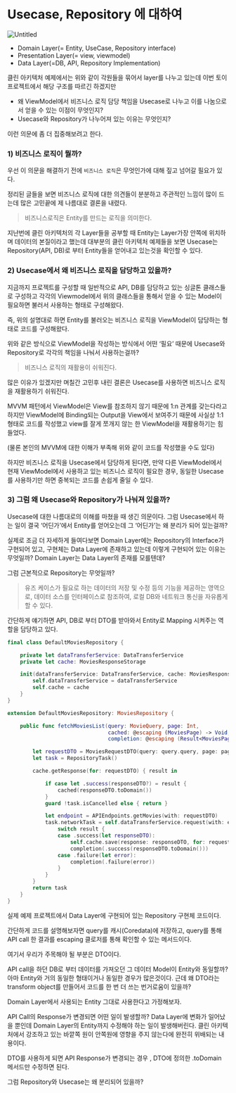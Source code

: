 # Usecase, Repository 에 대하여

![Untitled](Usecase,%20Repository%20%E1%84%8B%E1%85%A6%20%E1%84%83%E1%85%A2%E1%84%92%E1%85%A1%E1%84%8B%E1%85%A7%20b57aa6ccb14a4d2f880e6567e70318d5/Untitled.png)

- Domain Layer(= Entity, UseCase, Repository interface)
- Presentation Layer(= view, viewmodel)
- Data Layer(=DB, API, Repository Implementation)

클린 아키텍처 예제에서는 위와 같이 각원들을 묶어서 layer를 나누고 있는데 이번 토이 프로젝트에서 해당 구조를 따르긴 하겠지만 

- 왜 ViewModel에서 비즈니스 로직 담당 책임을 Usecase로 나누고 이를 나눔으로서 얻을 수 있는 이점이 무엇인지?
- Usecase와 Repository가 나누어져 있는 이유는 무엇인지?

이런 의문에 좀 더 집중해보려고 한다.

### 1) 비즈니스 로직이 뭘까?

우선 이 의문을 해결하기 전에 `비즈니스 로직`은 무엇인가에 대해 짚고 넘어갈 필요가 있다.

정리된 글들을 보면 비즈니스 로직에 대한 의견들이 분분하고 주관적인 느낌이 많이 드는데 많은 고민끝에 제 나름대로 결론을 내렸다.

> 비즈니스로직은 Entity를 만드는 로직을 의미한다.
> 

지난번에 클린 아키텍처의 각 Layer들을 공부할 때 Entity는 Layer가장 안쪽에 위치하며 데이터의 본질이라고 했는데 대부분의 클린 아키텍처 예제들을 보면 Usecase는 Repository(API, DB)로 부터 Entity들을 얻어내고 있는것을 확인할 수 있다.

### 2) Usecase에서 왜 비즈니스 로직을 담당하고 있을까?

지금까지 프로젝트를 구성할 때 일반적으로 API, DB를 담당하고 있는 싱글톤 클래스들로 구성하고 각각의 Viewmodel에서 위의 클래스들을 통해서 얻을 수 있는 Model이 필요하면 불러서 사용하는 형태로 구성해왔다.

즉, 위의 설명대로 하면 Entity를 불러오는 비즈니스 로직을 ViewModel이 담당하는 형태로 코드를 구성해왔다.

위와 같은 방식으로 ViewModel을 작성하는 방식에서 어떤 ‘필요’ 때문에 Usecase와 Repository로 각각의 책임을 나눠서 사용하는걸까?

> 비즈니스 로직의 재활용이 쉬워진다.
> 

많은 이유가 있겠지만 며칠간 고민후 내린 결론은 Usecase를 사용하면 비즈니스 로직을 재활용하기 쉬워진다.

MVVM 패턴에서 ViewModel은 View를 참조하지 않기 때문에 1:n 관계를 갖는다라고 하지만 ViewModel에 Binding되는 Output을 View에서 보여주기 때문에 사실상 1:1 형태로 코드를 작성했고 view를 잘게 쪼개지 않는 한 ViewModel을 재활용하기는 힘들었다.

(물론 본인의 MVVM에 대한 이해가 부족해 위와 같이 코드를 작성했을 수도 있다)

하지만 비즈니스 로직을 Usecase에서 담당하게 된다면, 만약 다른 ViewModel에서 현재 ViewModel에서 사용하고 있는 비즈니스 로직이 필요한 경우, 동일한 Usecase를 사용하기만 하면 중복되는 코드를 손쉽게 줄일 수 있다.

### 3) 그럼 왜 Usecase와 Repository가 나눠져 있을까?

Usecase에 대한 나름대로의 이해를 마쳤을 때 생긴 의문이다. 그럼 Usecase에서 하는 일이 결국 ‘어딘가’에서 Entity를 얻어오는데 그 ‘어딘가’는 왜 분리가 되어 있는걸까?

실제로 조금 더 자세하게 들여다보면 Domain Layer에는 Repository의 Interface가 구현되어 있고, 구현체는 Data Layer에 존재하고 있는데 이렇게 구현되어 있는 이유는 무엇일까? Domain Layer는 Data Layer의 존재를 모를텐데?

그럼 근본적으로 Repository는 무엇일까? 

> 유즈 케이스가 필요로 하는 데이터의 저장 및 수정 등의 기능을 제공하는 영역으로, 데이터 소스를 인터페이스로 참조하여, 로컬 DB와 네트워크 통신을 자유롭게 할 수 있다.
> 

간단하게 얘기하면 API, DB로 부터 DTO를 받아와서 Entity로 Mapping 시켜주는 역할을 담당하고 있다.

```swift
final class DefaultMoviesRepository {

    private let dataTransferService: DataTransferService
    private let cache: MoviesResponseStorage

    init(dataTransferService: DataTransferService, cache: MoviesResponseStorage) {
        self.dataTransferService = dataTransferService
        self.cache = cache
    }
}

extension DefaultMoviesRepository: MoviesRepository {

    public func fetchMoviesList(query: MovieQuery, page: Int,
                                cached: @escaping (MoviesPage) -> Void,
                                completion: @escaping (Result<MoviesPage, Error>) -> Void) -> Cancellable? {

        let requestDTO = MoviesRequestDTO(query: query.query, page: page)
        let task = RepositoryTask()

        cache.getResponse(for: requestDTO) { result in

            if case let .success(responseDTO?) = result {
                cached(responseDTO.toDomain())
            }
            guard !task.isCancelled else { return }

            let endpoint = APIEndpoints.getMovies(with: requestDTO)
            task.networkTask = self.dataTransferService.request(with: endpoint) { result in
                switch result {
                case .success(let responseDTO):
                    self.cache.save(response: responseDTO, for: requestDTO)
                    completion(.success(responseDTO.toDomain()))
                case .failure(let error):
                    completion(.failure(error))
                }
            }
        }
        return task
    }
}
```

실제 예제 프로젝트에서 Data Layer에 구현되어 있는 Repository 구현체 코드이다.

 간단하게 코드를 설명해보자면 query를 캐시(Coredata)에 저장하고, query를 통해 API call 한 결과를 escaping 클로저를 통해 확인할 수 있는 메서드이다.

여기서 우리가 주목해야 될 부분은 DTO이다.

 API call을 하던 DB로 부터 데이터를 가져오던  그 데이터 Model이 Entity와 동일할까? 아마 Entity와 거의 동일한 형태이거나 동일한 경우가 많은것이다. 근데 왜 DTO라는 transform object를 만들어서 코드를 한 번 더 쓰는 번거로움이 있을까?

Domain Layer에서 사용되는 Entity 그대로 사용한다고 가정해보자.

API Call의 Response가 변경되면 어떤 일이 발생할까? Data Layer에 변화가 일어났을 뿐인데 Domain Layer의 Entity까지 수정해야 하는 일이 발생해버린다. 클린 아키텍처에서 강조하고 있는 바깥쪽 원이 안쪽원에 영향을 주지 않는다에 완전히 위배되는 내용이다.

DTO를 사용하게 되면 API Response가 변경되는 경우 , DTO에 정의한 .toDomain 메서드만 수정하면 된다.

그럼 Repository와 Usecase는 왜 분리되어 있을까?